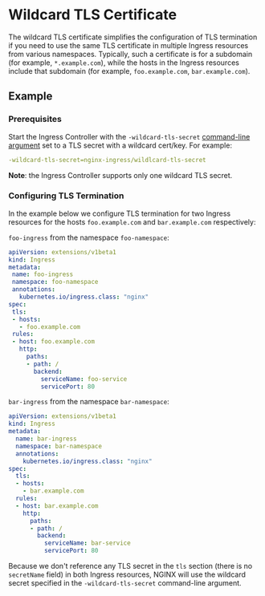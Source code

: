 # Wildcard TLS Certificate

The wildcard TLS certificate simplifies the configuration of TLS termination if you need to use the same TLS certificate in multiple Ingress resources from various namespaces. Typically, such a certificate is for a subdomain (for example, `*.example.com`), while the hosts in the Ingress resources include that subdomain (for example, `foo.example.com`, `bar.example.com`).

## Example

### Prerequisites

Start the Ingress Controller with the `-wildcard-tls-secret` [command-line argument](../../docs/cli-arguments.md) set to a TLS secret with a wildcard cert/key. For example:

```yaml
-wildcard-tls-secret=nginx-ingress/wildlcard-tls-secret
```

**Note**: the Ingress Controller supports only one wildcard TLS secret.

### Configuring TLS Termination

In the example below we configure TLS termination for two Ingress resources for the hosts `foo.example.com` and `bar.example.com` respectively:

`foo-ingress` from the namespace `foo-namespace`:

 ```yaml
apiVersion: extensions/v1beta1
kind: Ingress
metadata:
  name: foo-ingress
  namespace: foo-namespace
  annotations:
    kubernetes.io/ingress.class: "nginx"
spec:
  tls:
  - hosts:
    - foo.example.com
  rules:
  - host: foo.example.com
    http:
      paths:
      - path: /
        backend:
          serviceName: foo-service
          servicePort: 80
 ```

`bar-ingress` from the namespace `bar-namespace`:

```yaml
apiVersion: extensions/v1beta1
kind: Ingress
metadata:
  name: bar-ingress
  namespace: bar-namespace
  annotations:
    kubernetes.io/ingress.class: "nginx"
spec:
  tls:
  - hosts:
    - bar.example.com
  rules:
  - host: bar.example.com
    http:
      paths:
      - path: /
        backend:
          serviceName: bar-service
          servicePort: 80
```

Because we don't reference any TLS secret in the `tls` section (there is no `secretName` field) in both Ingress resources, NGINX will use the wildcard secret specified in the `-wildcard-tls-secret` command-line argument.
